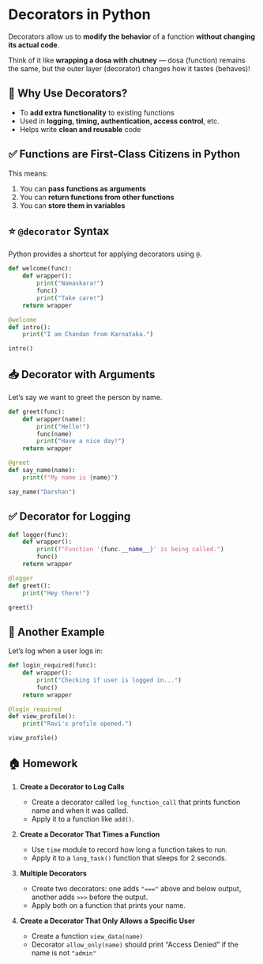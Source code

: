 # **Decorators in Python**

Decorators allow us to **modify the behavior** of a function **without changing its actual code**.

Think of it like **wrapping a dosa with chutney** — dosa (function) remains the same, but the outer layer (decorator) changes how it tastes (behaves)!


## 📌 Why Use Decorators?

* To **add extra functionality** to existing functions
* Used in **logging, timing, authentication, access control**, etc.
* Helps write **clean and reusable** code


## ✅ Functions are First-Class Citizens in Python

This means:

1. You can **pass functions as arguments**
2. You can **return functions from other functions**
3. You can **store them in variables**

## ⭐ `@decorator` Syntax

Python provides a shortcut for applying decorators using `@`.

```python
def welcome(func):
    def wrapper():
        print("Namaskara!")
        func()
        print("Take care!")
    return wrapper

@welcome
def intro():
    print("I am Chandan from Karnataka.")

intro()
```

## 📥 Decorator with Arguments

Let’s say we want to greet the person by name.

```python
def greet(func):
    def wrapper(name):
        print("Hello!")
        func(name)
        print("Have a nice day!")
    return wrapper

@greet
def say_name(name):
    print(f"My name is {name}")

say_name("Darshan")
```


## ✅ Decorator for Logging

```python
def logger(func):
    def wrapper():
        print(f"Function '{func.__name__}' is being called.")
        func()
    return wrapper

@logger
def greet():
    print("Hey there!")

greet()
```

## 🎯 Another Example

Let’s log when a user logs in:

```python
def login_required(func):
    def wrapper():
        print("Checking if user is logged in...")
        func()
    return wrapper

@login_required
def view_profile():
    print("Ravi's profile opened.")

view_profile()
```


## 🏠 Homework

1. **Create a Decorator to Log Calls**

   * Create a decorator called `log_function_call` that prints function name and when it was called.
   * Apply it to a function like `add()`.

2. **Create a Decorator That Times a Function**

   * Use `time` module to record how long a function takes to run.
   * Apply it to a `long_task()` function that sleeps for 2 seconds.

3. **Multiple Decorators**

   * Create two decorators: one adds `"==="` above and below output, another adds `>>>` before the output.
   * Apply both on a function that prints your name.

4. **Create a Decorator That Only Allows a Specific User**

   * Create a function `view_data(name)`
   * Decorator `allow_only(name)` should print “Access Denied” if the name is not `"admin"`
